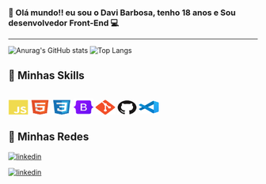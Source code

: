 ### 💙 Olá mundo!! eu sou o Davi Barbosa, tenho 18 anos e Sou desenvolvedor Front-End 💻
<hr>

![Anurag's GitHub stats](https://github-readme-stats.vercel.app/api?username=davibarbosamarques&show_icons=true&theme=tokyonight)
![Top Langs](https://github-readme-stats.vercel.app/api/top-langs/?username=davibarbosamarques&hide_progress=true&theme=tokyonight)

## 🚀 Minhas Skills
<div style="display: inline_block"><br>
  <img align="center" alt="Davi-Js" height="30" width="40" src="https://raw.githubusercontent.com/devicons/devicon/master/icons/javascript/javascript-plain.svg">
  <img align="center" alt="Davi-HTML" height="30" width="40" src="https://raw.githubusercontent.com/devicons/devicon/master/icons/html5/html5-original.svg">
  <img align="center" alt="Davi-CSS" height="30" width="40" src="https://raw.githubusercontent.com/devicons/devicon/master/icons/css3/css3-original.svg">
  <img align="center" alt="Davi-BOOTSTRAP" height="35" width="40" src="https://raw.githubusercontent.com/devicons/devicon/master/icons/bootstrap/bootstrap-original.svg">
  <img align="center" alt="Davi-git" height="30" width="40" src="https://raw.githubusercontent.com/devicons/devicon/master/icons/git/git-original.svg">
  <img align="center" alt="Davi-github" height="30" width="40" src="https://raw.githubusercontent.com/devicons/devicon/master/icons/github/github-original.svg">
    <img align="center" alt="Davi-github" height="25" width="40" src="https://raw.githubusercontent.com/devicons/devicon/master/icons/vscode/vscode-original.svg">
</div>

## 🚀 Minhas Redes

<a href="https://www.linkedin.com/in/davi-barbosa-marques-30127729b?utm_source=share&utm_campaign=share_via&utm_content=profile&utm_medium=android_app" target="_blank" rel="noopener noreferrer"><img align="center" alt="linkedin" src="https://img.shields.io/badge/LinkedIn-0077B5?style=for-the-badge&logo=linkedin&logoColor=white"></a>

<a href="Instagram.com/davib.dev" target="_blank" rel="noopener noreferrer"><img align="center" alt="linkedin" src="[https://img.shields.io/badge/LinkedIn-0077B5?style=for-the-badge&logo=linkedin&logoColor=white](https://img.shields.io/badge/Instagram-E4405F?style=for-the-badge&logo=instagram&logoColor=white)https://img.shields.io/badge/Instagram-E4405F?style=for-the-badge&logo=instagram&logoColor=white"></a>



